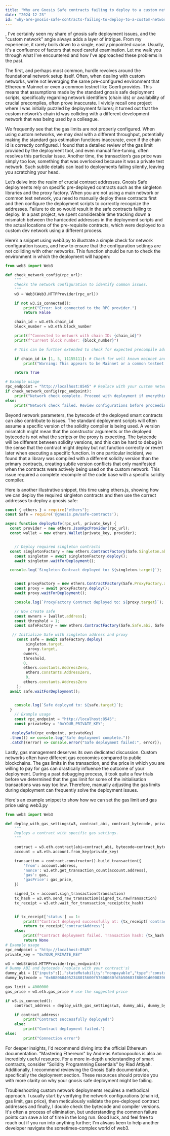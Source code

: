 ```yaml
---
title: "Why are Gnosis Safe contracts failing to deploy to a custom network?"
date: "2024-12-23"
id: "why-are-gnosis-safe-contracts-failing-to-deploy-to-a-custom-network"
---
```


,  I've certainly seen my share of gnosis safe deployment issues, and the "custom network" angle always adds a layer of intrigue. From my experience, it rarely boils down to a single, easily pinpointed cause. Usually, it's a confluence of factors that need careful examination. Let me walk you through what I've encountered and how I've approached these problems in the past.

The first, and perhaps most common, hurdle revolves around the foundational network setup itself. Often, when dealing with custom networks, we’re not leveraging the same pre-configured environment that Ethereum Mainnet or even a common testnet like Goerli provides. This means that assumptions made by the standard gnosis safe deployment scripts, specifically regarding network identifiers (chain ids) or availability of crucial precompiles, often prove inaccurate. I vividly recall one project where I was initially puzzled by deployment failures; it turned out that the custom network’s chain id was colliding with a different development network that was being used by a colleague.

We frequently see that the gas limits are not properly configured. When using custom networks, we may deal with a different throughput, potentially making the standard gas estimation functions inaccurate, even if the chain id is correctly configured. I found that a detailed review of the gas limit provided by the deployment tool, and even manual fine-tuning, often resolves this particular issue. Another time, the transaction’s gas price was simply too low, something that was overlooked because it was a private test network. Such subtle details can lead to deployments failing silently, leaving you scratching your head.

Let’s delve into the realm of crucial contract addresses. Gnosis Safe deployments rely on specific pre-deployed contracts such as the singleton libraries and the proxy factory. When you are not using a main network or common test network, you need to manually deploy these contracts first and then configure the deployment scripts to correctly recognize the addresses. Failure to do so would result in the safe contracts failing to deploy. In a past project, we spent considerable time tracking down a mismatch between the hardcoded addresses in the deployment scripts and the actual locations of the pre-requisite contracts, which were deployed to a custom dev network using a different process.

Here’s a snippet using web3.py to illustrate a simple check for network configuration issues, and how to ensure that the configuration settings are not colliding with other networks. This function should be run to check the environment in which the deployment will happen:

```python
from web3 import Web3

def check_network_config(rpc_url):
    """
    Checks the network configuration to identify common issues.
    """
    w3 = Web3(Web3.HTTPProvider(rpc_url))

    if not w3.is_connected():
        print("Error: Not connected to the RPC provider.")
        return False

    chain_id = w3.eth.chain_id
    block_number = w3.eth.block_number

    print(f"Connected to network with chain ID: {chain_id}")
    print(f"Current block number: {block_number}")

    # This can be further extended to check for expected precompile addresses

    if chain_id in [1, 5, 11155111]: # Check for well known mainnet and testnet ids
        print("Warning: This appears to be Mainnet or a common testnet. Ensure your intention is to deploy there.")

    return True

# Example usage
rpc_endpoint = "http://localhost:8545" # Replace with your custom network RPC
if check_network_config(rpc_endpoint):
    print("Network check complete. Proceed with deployment if everything looks correct.")
else:
    print("Network check failed. Review configurations before proceeding with deployment.")
```

Beyond network parameters, the bytecode of the deployed smart contracts can also contribute to issues. The standard deployment scripts will often assume a specific version of the solidity compiler is being used. A version mismatch might mean that the constructor arguments or the deployed bytecode is not what the scripts or the proxy is expecting. The bytecode will be different between solidity versions, and this can be hard to debug in the sense that the contract might deploy but not function correctly or revert later when executing a specific function. In one particular incident, we found that a library was compiled with a different solidity version than the primary contracts, creating subtle version conflicts that only manifested when the contracts were actively being used on the custom network. This issue required a complete recompile of the code base with a specific solidty compiler.

Here is another illustrative snippet, this time using ethers.js, showing how we can deploy the required singleton contracts and then use the correct addresses to deploy a gnosis safe:

```javascript
const { ethers } = require("ethers");
const Safe = require('@gnosis.pm/safe-contracts');

async function deploySafe(rpc_url, private_key) {
  const provider = new ethers.JsonRpcProvider(rpc_url);
  const wallet = new ethers.Wallet(private_key, provider);


    // Deploy required singleton contracts
  const singletonFactory = new ethers.ContractFactory(Safe.Singleton.abi, Safe.Singleton.bytecode, wallet);
    const singleton = await singletonFactory.deploy();
    await singleton.waitForDeployment();

  console.log(`Singleton Contract deployed to: ${singleton.target}`);


    const proxyFactory = new ethers.ContractFactory(Safe.ProxyFactory.abi, Safe.ProxyFactory.bytecode, wallet);
    const proxy = await proxyFactory.deploy();
    await proxy.waitForDeployment();

    console.log(`ProxyFactory Contract deployed to: ${proxy.target}`);

    // Now create safe
    const owners = [wallet.address];
    const threshold = 1;
    const safeFactory = new ethers.ContractFactory(Safe.Safe.abi, Safe.Safe.bytecode, wallet);

   // Initialize Safe with singleton address and proxy
     const safe = await safeFactory.deploy(
         singleton.target,
          proxy.target,
        owners,
        threshold,
        0,
        ethers.constants.AddressZero,
         ethers.constants.AddressZero,
         0,
        ethers.constants.AddressZero
     );
  await safe.waitForDeployment();


    console.log(`Safe deployed to: ${safe.target}`);
  }
    // Example usage
    const rpc_endpoint = "http://localhost:8545";
    const privateKey = "0xYOUR_PRIVATE_KEY";

   deploySafe(rpc_endpoint, privateKey)
  .then(() => console.log("Safe deployment complete."))
  .catch((error) => console.error("Safe deployment failed:", error));

```

Lastly, gas management deserves its own dedicated discussion. Custom networks often have different gas economics compared to public blockchains. The gas limits in the transaction, and the price in which you are willing to pay for gas can drastically influence the outcome of your deployment. During a past debugging process, it took quite a few trials before we determined that the gas limit for some of the initialisation transactions was way too low. Therefore, manually adjusting the gas limits during deployment can frequently solve the deployment issues.

Here's an example snippet to show how we can set the gas limit and gas price using web3.py

```python
from web3 import Web3

def deploy_with_gas_settings(w3, contract_abi, contract_bytecode, private_key, gas, gas_price):
    """
    Deploys a contract with specific gas settings.
    """

    contract = w3.eth.contract(abi=contract_abi, bytecode=contract_bytecode)
    account = w3.eth.account.from_key(private_key)

    transaction = contract.constructor().build_transaction({
        'from': account.address,
        'nonce': w3.eth.get_transaction_count(account.address),
        'gas': gas,
        'gasPrice': gas_price,
    })

    signed_tx = account.sign_transaction(transaction)
    tx_hash = w3.eth.send_raw_transaction(signed_tx.rawTransaction)
    tx_receipt = w3.eth.wait_for_transaction_receipt(tx_hash)


    if tx_receipt['status'] == 1:
        print(f"Contract deployed successfully at: {tx_receipt['contractAddress']}")
        return tx_receipt['contractAddress']
    else:
        print(f"Contract deployment failed. Transaction hash: {tx_hash.hex()}")
        return None
# Example usage
rpc_endpoint = "http://localhost:8545"
private_key = "0xYOUR_PRIVATE_KEY"

w3 = Web3(Web3.HTTPProvider(rpc_endpoint))
# Dummy ABI and bytecode (replace with your contract's)
dummy_abi = [{"inputs":[],"stateMutability":"nonpayable","type":"constructor"}]
dummy_bytecode = "0x6080604052348015600f57600080fd5b50603f80601d6000396000f3fe"

gas_limit = 4000000
gas_price = w3.eth.gas_price # use the suggested price

if w3.is_connected():
    contract_address = deploy_with_gas_settings(w3, dummy_abi, dummy_bytecode, private_key, gas_limit, gas_price)

    if contract_address:
        print("Contract successfully deployed!")
    else:
        print("Contract deployment failed.")
else:
        print("Connection error")

```

For deeper insights, I'd recommend diving into the official Ethereum documentation. "Mastering Ethereum" by Andreas Antonopoulos is also an incredibly useful resource. For a more in-depth understanding of smart contracts, consider "Solidity Programming Essentials" by Riad Attiyah. Additionally, I recommend reviewing the Gnosis Safe documentation, specifically the deployment section. These resources should provide you with more clarity on why your gnosis safe deployment might be failing.

Troubleshooting custom network deployments requires a methodical approach. I usually start by verifying the network configurations (chain id, gas limit, gas price), then meticulously validate the pre-deployed contract addresses and finally, I double check the bytecode and compiler versions. It's often a process of elimination, but understanding the common failure points can save a lot of time in the long run. Good luck, and feel free to reach out if you run into anything further; I'm always keen to help another developer navigate the sometimes-complex world of web3.
